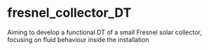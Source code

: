 # fresnel_collector_DT
Aiming to develop a functional DT of a small Fresnel solar collector, focusing on fluid behaviour inside the installation
